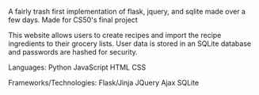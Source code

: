 A fairly trash first implementation of flask, jquery, and sqlite made over a few days.
Made for CS50's final project


This website allows users to create recipes and import the recipe ingredients to their grocery lists.
User data is stored in an SQLite database and passwords are hashed for security.

Languages:
Python
JavaScript
HTML
CSS

Frameworks/Technologies:
Flask/Jinja
JQuery
Ajax
SQLite

